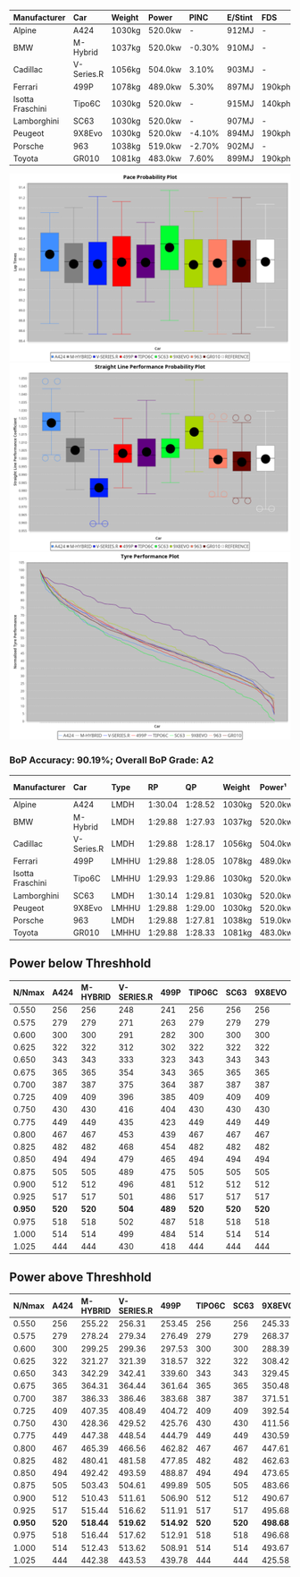 | Manufacturer     | Car        | Weight | Power   | PINC    | E/Stint | FDS     |
|:-|:-|:-|:-|:-|:-|:-|
| Alpine           | A424       | 1030kg | 520.0kw |    -    | 912MJ   |    -    |
| BMW              | M-Hybrid   | 1037kg | 520.0kw | -0.30%  | 910MJ   |    -    |
| Cadillac         | V-Series.R | 1056kg | 504.0kw | 3.10%   | 903MJ   |    -    |
| Ferrari          | 499P       | 1078kg | 489.0kw | 5.30%   | 897MJ   | 190kph  |
| Isotta Fraschini | Tipo6C     | 1030kg | 520.0kw |    -    | 915MJ   | 140kph  |
| Lamborghini      | SC63       | 1030kg | 520.0kw |    -    | 907MJ   |    -    |
| Peugeot          | 9X8Evo     | 1030kg | 520.0kw | -4.10%  | 894MJ   | 190kph  |
| Porsche          | 963        | 1038kg | 519.0kw | -2.70%  | 902MJ   |    -    |
| Toyota           | GR010      | 1081kg | 483.0kw | 7.60%   | 899MJ   | 190kph  |

![PACECHART](./IMG/AUTO.png)
![STRAIGHTLINEPERFORMANCECHART](./IMG/AUTO_sp.png)
![TYREPERFORMANCECHART](./IMG/AUTO_tw.png)

### BoP Accuracy: 90.19%; Overall BoP Grade: A2
| Manufacturer     | Car        | Type  | RP      | QP      | Weight | Power¹  | Threshhold | PINC    | Power²   | E/Stint | AVG Vmax  | FDS     | RDLC | L/Stint | BOP-Grade | Model Accuracy | Model Points | Match%  | SimDiff |
|:-|:-|:-|:-|:-|:-|:-|:-|:-|:-|:-|:-|:-|:-|:-|:-|:-|:-|:-|:-|
| Alpine           | A424       | LMDH  | 1:30.04 | 1:28.52 | 1030kg | 520.0kw | 0.0kph     |    -    | 520.00kw |  912MJ  | 328.63kph |    -    | 1.02 | 40      | ~A1       | 100.00%        | 635          | 95.65%  | #       |
| BMW              | M-Hybrid   | LMDH  | 1:29.88 | 1:27.93 | 1037kg | 520.0kw | 250.0kph   | -0.30%  | 518.40kw |  910MJ  | 325.32kph |    -    | 1.01 | 40      | ~A1       | 100.00%        | 1696         | 96.40%  | #       |
| Cadillac         | V-Series.R | LMDH  | 1:29.88 | 1:28.17 | 1056kg | 504.0kw | 250.0kph   | 3.10%   | 519.60kw |  903MJ  | 319.77kph |    -    | 1.00 | 40      | +A2       | 98.34%         | 1841         | 94.44%  | #       |
| Ferrari          | 499P       | LMHHU | 1:29.88 | 1:28.05 | 1078kg | 489.0kw | 250.0kph   | 5.30%   | 514.90kw |  897MJ  | 321.66kph | 190kph  | 1.01 | 40      | ~A1       | 100.00%        | 1773         | 99.98%  | #       |
| Isotta Fraschini | Tipo6C     | LMHHU | 1:29.93 | 1:29.86 | 1030kg | 520.0kw | 0.0kph     |    -    | 520.00kw |  915MJ  | 325.82kph | 140kph  | 1.07 | 40      | +Ω1       | 100.00%        | 66           | 47.37%  | #       |
| Lamborghini      | SC63       | LMDH  | 1:30.14 | 1:29.81 | 1030kg | 520.0kw | 0.0kph     |    -    | 520.00kw |  907MJ  | 326.09kph |    -    | 1.05 | 40      | ~A1       | 100.00%        | 504          | 100.00% | #       |
| Peugeot          | 9X8Evo     | LMHHU | 1:29.88 | 1:29.00 | 1030kg | 520.0kw | 250.0kph   | -4.10%  | 498.70kw |  894MJ  | 325.78kph | 190kph  | 1.02 | 40      | +C1       | 100.00%        | 249          | 77.88%  | #       |
| Porsche          | 963        | LMDH  | 1:29.88 | 1:27.81 | 1038kg | 519.0kw | 250.0kph   | -2.70%  | 505.00kw |  902MJ  | 323.06kph |    -    | 1.01 | 40      | ~A1       | 99.96%         | 4880         | 100.00% | #       |
| Toyota           | GR010      | LMHHU | 1:29.88 | 1:28.33 | 1081kg | 483.0kw | 250.0kph   | 7.60%   | 519.70kw |  899MJ  | 320.77kph | 190kph  | 1.01 | 40      | ~A1       | 99.96%         | 2429         | 100.00% | #       |

## Power below Threshhold
| N/Nmax    | A424    | M-HYBRID | V-SERIES.R | 499P    | TIPO6C  | SC63    | 9X8EVO  | 963     | GR010   |
|:-|:-|:-|:-|:-|:-|:-|:-|:-|:-|
|  0.550    |  256    |  256     |  248       |  241    |  256    |  256    |  256    |  256    |  238    |
|  0.575    |  279    |  279     |  271       |  263    |  279    |  279    |  279    |  279    |  260    |
|  0.600    |  300    |  300     |  291       |  282    |  300    |  300    |  300    |  299    |  279    |
|  0.625    |  322    |  322     |  312       |  302    |  322    |  322    |  322    |  321    |  299    |
|  0.650    |  343    |  343     |  333       |  323    |  343    |  343    |  343    |  342    |  319    |
|  0.675    |  365    |  365     |  354       |  343    |  365    |  365    |  365    |  364    |  339    |
|  0.700    |  387    |  387     |  375       |  364    |  387    |  387    |  387    |  386    |  360    |
|  0.725    |  409    |  409     |  396       |  385    |  409    |  409    |  409    |  408    |  380    |
|  0.750    |  430    |  430     |  416       |  404    |  430    |  430    |  430    |  429    |  399    |
|  0.775    |  449    |  449     |  435       |  423    |  449    |  449    |  449    |  448    |  418    |
|  0.800    |  467    |  467     |  453       |  439    |  467    |  467    |  467    |  466    |  434    |
|  0.825    |  482    |  482     |  468       |  454    |  482    |  482    |  482    |  481    |  448    |
|  0.850    |  494    |  494     |  479       |  465    |  494    |  494    |  494    |  493    |  459    |
|  0.875    |  505    |  505     |  489       |  475    |  505    |  505    |  505    |  504    |  469    |
|  0.900    |  512    |  512     |  496       |  481    |  512    |  512    |  512    |  511    |  475    |
|  0.925    |  517    |  517     |  501       |  486    |  517    |  517    |  517    |  516    |  480    |
| **0.950** | **520** | **520**  | **504**    | **489** | **520** | **520** | **520** | **519** | **483** |
|  0.975    |  518    |  518     |  502       |  487    |  518    |  518    |  518    |  517    |  481    |
|  1.000    |  514    |  514     |  499       |  484    |  514    |  514    |  514    |  513    |  478    |
|  1.025    |  444    |  444     |  430       |  418    |  444    |  444    |  444    |  443    |  413    |

## Power above Threshhold
| N/Nmax    | A424    | M-HYBRID   | V-SERIES.R | 499P       | TIPO6C  | SC63    | 9X8EVO     | 963        | GR010      |
|:-|:-|:-|:-|:-|:-|:-|:-|:-|:-|
|  0.550    |  256    |  255.22    |  256.31    |  253.45    |  256    |  256    |  245.33    |  248.49    |  256.35    |
|  0.575    |  279    |  278.24    |  279.34    |  276.49    |  279    |  279    |  268.37    |  271.53    |  279.38    |
|  0.600    |  300    |  299.25    |  299.36    |  297.53    |  300    |  300    |  288.39    |  291.57    |  299.41    |
|  0.625    |  322    |  321.27    |  321.39    |  318.57    |  322    |  322    |  308.42    |  312.61    |  321.44    |
|  0.650    |  343    |  342.29    |  342.41    |  339.60    |  343    |  343    |  329.45    |  333.65    |  342.47    |
|  0.675    |  365    |  364.31    |  364.44    |  361.64    |  365    |  365    |  350.48    |  354.69    |  364.50    |
|  0.700    |  387    |  386.33    |  386.46    |  383.68    |  387    |  387    |  371.51    |  375.73    |  386.53    |
|  0.725    |  409    |  407.35    |  408.49    |  404.72    |  409    |  409    |  392.54    |  396.78    |  408.56    |
|  0.750    |  430    |  428.36    |  429.52    |  425.76    |  430    |  430    |  411.56    |  416.81    |  429.59    |
|  0.775    |  449    |  447.38    |  448.54    |  444.79    |  449    |  449    |  430.59    |  435.85    |  448.61    |
|  0.800    |  467    |  465.39    |  466.56    |  462.82    |  467    |  467    |  447.61    |  453.89    |  466.64    |
|  0.825    |  482    |  480.41    |  481.58    |  477.85    |  482    |  482    |  462.63    |  468.92    |  481.66    |
|  0.850    |  494    |  492.42    |  493.59    |  488.87    |  494    |  494    |  473.65    |  479.94    |  493.67    |
|  0.875    |  505    |  503.43    |  504.61    |  499.89    |  505    |  505    |  483.66    |  489.96    |  504.69    |
|  0.900    |  512    |  510.43    |  511.61    |  506.90    |  512    |  512    |  490.67    |  496.97    |  511.70    |
|  0.925    |  517    |  515.44    |  516.62    |  511.91    |  517    |  517    |  495.68    |  501.98    |  516.70    |
| **0.950** | **520** | **518.44** | **519.62** | **514.92** | **520** | **520** | **498.68** | **504.99** | **519.71** |
|  0.975    |  518    |  516.44    |  517.62    |  512.91    |  518    |  518    |  496.68    |  502.98    |  517.71    |
|  1.000    |  514    |  512.43    |  513.62    |  508.91    |  514    |  514    |  493.67    |  499.98    |  513.70    |
|  1.025    |  444    |  442.38    |  443.53    |  439.78    |  444    |  444    |  425.58    |  430.84    |  443.60    |
